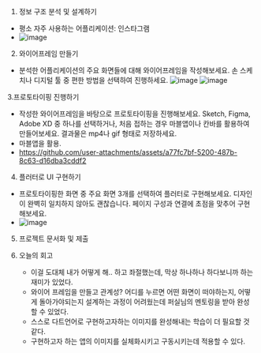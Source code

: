 1. 정보 구조 분석 및 설계하기
 - 평소 자주 사용하는 어플리케이션: 인스타그램
 - 
   ![image](https://github.com/user-attachments/assets/7fdf9ff3-7c80-44a2-88e6-e1f799e2a159)


2. 와이어프레임 만들기
 - 분석한 어플리케이션의 주요 화면들에 대해 와이어프레임을 작성해보세요. 손 스케치나 디지털 툴 중 편한 방법을 선택하여 진행하세요.
![image](https://github.com/user-attachments/assets/8453e5cb-50ed-4ab2-af70-57530363da56)
![image](https://github.com/user-attachments/assets/494abfdb-5484-4824-a441-9a193e7f7221)

3.프로토타이핑 진행하기
 - 작성한 와이어프레임을 바탕으로 프로토타이핑을 진행해보세요. Sketch, Figma, Adobe XD 중 하나를 선택하거나, 처음 접하는 경우 마블앱이나 칸바를 활용하여 만들어보세요. 결과물은 mp4나 gif 형태로 저장하세요.
 - 마블앱을 활용.
 - https://github.com/user-attachments/assets/a77fc7bf-5200-487b-8c63-d16dba3cddf2


4. 플러터로 UI 구현하기
 -  프로토타이핑한 화면 중 주요 화면 3개를 선택하여 플러터로 구현해보세요. 디자인이 완벽히 일치하지 않아도 괜찮습니다. 페이지 구성과 연결에 초점을 맞추어 구현해보세요.
 -  ![image](https://github.com/user-attachments/assets/8aca456c-caf3-4900-9443-8353c707fde2)


5. 프로젝트 문서화 및 제출

6. 오늘의 회고
   - 이걸 도대체 내가 어떻게 해.. 하고 좌절했는데, 막상 하나하나 하다보니까 하는 재미가 있었다.
   - 와이어 프레임을 만들고 관계성? 어디를 누르면 어떤 화면이 떠야하는지, 어떻게 돌아가야되는지 설계하는 과정이 어려웠는데 퍼실님의 멘토링을 받아 완성할 수 있었다.
   - 스스로 다트언어로 구현하고자하는 이미지를 완성해내는 학습이 더 필요할 것 같다.
   - 구현하고자 하는 앱의 이미지를 실체화시키고 구동시키는데 적용할 수 있다.
